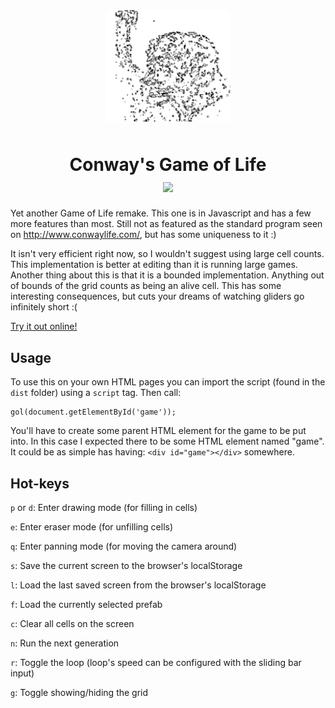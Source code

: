 <div align="center">
<img src="img/main.png" width="200px" alt="Example from the game" style="padding-bottom: 10px;">
<h1>
Conway's Game of Life
<div>
<a href="https://travis-ci.org/adambertrandberger/gol"><img src="https://travis-ci.org/adambertrandberger/gol.svg?branch=master"></a>
</div>
</h1>
</div>

Yet another Game of Life remake. This one is in Javascript and has a few more features than most. Still not as featured as the standard program seen on http://www.conwaylife.com/, but has some uniqueness to it :)

It isn't very efficient right now, so I wouldn't suggest using large cell counts. This implementation is better at editing than it is running large games. Another thing about this is that 
it is a bounded implementation. Anything out of bounds of the grid counts as being an alive cell. This has some interesting consequences, but cuts your dreams of watching gliders go infinitely short :(

[Try it out online!](https://bergerab.github.io/gol/play/index.html)

## Usage
To use this on your own HTML pages you can import the script (found in the `dist` folder) using a `script` tag. Then call:

```
gol(document.getElementById('game'));
```

You'll have to create some parent HTML element for the game to be put into. In this case I expected there to be some HTML element named "game". It could be as simple has having: `<div id="game"></div>` somewhere.

## Hot-keys
`p` or `d`: Enter drawing mode (for filling in cells)

`e`: Enter eraser mode (for unfilling cells)

`q`: Enter panning mode (for moving the camera around)

`s`: Save the current screen to the browser's localStorage

`l`: Load the last saved screen from the browser's localStorage

`f`: Load the currently selected prefab

`c`: Clear all cells on the screen

`n`: Run the next generation

`r`: Toggle the loop (loop's speed can be configured with the sliding bar input)

`g`: Toggle showing/hiding the grid


